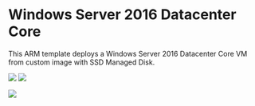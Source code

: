 # Windows Server 2016 Datacenter Core

This ARM template deploys a Windows Server 2016 Datacenter Core VM from custom image with SSD Managed Disk.

[<img src="http://azuredeploy.net/deploybutton.png"/>](https://portal.azure.com/#create/Microsoft.Template/uri/https%3A%2F%2Fraw.githubusercontent.com%2FPolarcusIT%2FAzureTemplates%2Fmaster%2FWin-Svr-2016-Datacenter-Core%2Ftemplate.json)
[<img src="https://camo.githubusercontent.com/536ab4f9bc823c2e0ce72fb610aafda57d8c6c12/687474703a2f2f61726d76697a2e696f2f76697375616c697a65627574746f6e2e706e67" data-canonical-src="http://armviz.io/visualizebutton.png" style="max-width:100%;">](http://armviz.io/#/?load=https%3A%2F%2Fraw.githubusercontent.com%2FPolarcusIT%2FAzureTemplates%2Fmaster%2FWindows-Server-2016-Datacenter%2FazureDeploy.json)

[<img src="https://polarcus.com/assets/images/polarcus.png"/>](https://polarcus.com)
